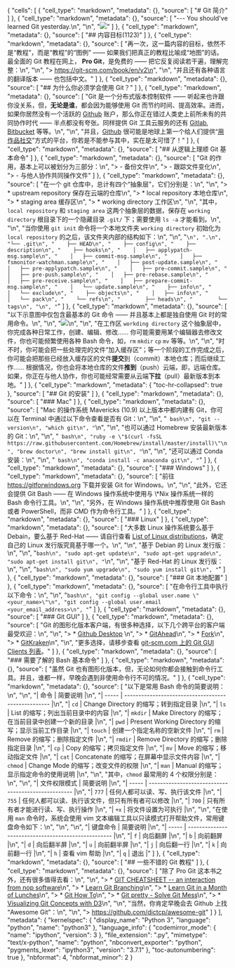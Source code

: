 {
 "cells": [
  {
   "cell_type": "markdown",
   "metadata": {},
   "source": [
    "# Git 简介"
   ]
  },
  {
   "cell_type": "markdown",
   "metadata": {},
   "source": [
    "--- You should've learned Git yesterday.\n",
    "\n",
    "![](images/git-time-machine-cover.png)"
   ]
  },
  {
   "cell_type": "markdown",
   "metadata": {},
   "source": [
    "## 内容目标(1123)"
   ]
  },
  {
   "cell_type": "markdown",
   "metadata": {},
   "source": [
    "再一次，这一篇内容的目标，依然不是“教程”，而是“教程”的“图例” —— 如果我们把真正的教程比喻成“地图”的话。最全面的 Git 教程在网上， **Pro Git**，是免费的 —— 把它反复阅读若干遍，理解完整：\n",
    "\n",
    "> https://git-scm.com/book/en/v2\n",
    "\n",
    "并且还有各种语言的翻译版本 —— 也包括中文。"
   ]
  },
  {
   "cell_type": "markdown",
   "metadata": {},
   "source": [
    "## 为什么你必须学会使用 Git？"
   ]
  },
  {
   "cell_type": "markdown",
   "metadata": {},
   "source": [
    "Git 是一个分布式版本控制软件 —— 听起来也许跟你没关系，但，**无论是谁**，都会因为能够使用 Git 而节约时间、提高效率。进而，如果你居然没有一个活跃的 [Github](https://github.com) 账户，那么你正在错过人类史上前所未有的共同协作时代 —— 半点都没有夸张。同样提供 Git 工具云服务的还有 [Gitlab](https://gitlab.com), [Bitbucket](https://bitbucket.org) 等等。\n",
    "\n",
    "并且，[Github](https://github.com) 很可能是地球上第一个给人们提供“[用作品社交](Part.3.F.social-selfteaching.ipynb)”方式的平台，你若是不能参与其中，实在是太可惜了！"
   ]
  },
  {
   "cell_type": "markdown",
   "metadata": {},
   "source": [
    "## 从逻辑上理顺 Git 基本命令"
   ]
  },
  {
   "cell_type": "markdown",
   "metadata": {},
   "source": [
    "Git 的作用，基本上可以被划分为三部分：\n",
    "> - 备份文件\n",
    "> - 跟踪文件变化\n",
    "> - 与他人协作共同操作文件"
   ]
  },
  {
   "cell_type": "markdown",
   "metadata": {},
   "source": [
    "在一个 git 仓库中，总计有四个“抽象层”，它们分别是：\n",
    "\n",
    "> * upstream repository 保存在云端的仓库\n",
    "> * local repository 本地仓库\n",
    "> * staging area 缓存区\n",
    "> * working directory 工作区\n",
    "\n",
    "其中，`local repository` 和 `staging area` 这两个抽象层的数据，保存在 `working directory` 根目录下的一个隐藏目录 `.git/` 下；需要使用 `ls -a` 才能看到。\n",
    "\n",
    "当你使用 `git init` 命令将一个本地文件夹 `working directory` 初始化为 `local repository` 的之后，该文件夹内部的结构如下：\n",
    "\n",
    "```\n",
    ".\n",
    "└── .git\n",
    "    ├── HEAD\n",
    "    ├── config\n",
    "    ├── description\n",
    "    ├── hooks\n",
    "    │   ├── applypatch-msg.sample\n",
    "    │   ├── commit-msg.sample\n",
    "    │   ├── fsmonitor-watchman.sample\n",
    "    │   ├── post-update.sample\n",
    "    │   ├── pre-applypatch.sample\n",
    "    │   ├── pre-commit.sample\n",
    "    │   ├── pre-push.sample\n",
    "    │   ├── pre-rebase.sample\n",
    "    │   ├── pre-receive.sample\n",
    "    │   ├── prepare-commit-msg.sample\n",
    "    │   └── update.sample\n",
    "    ├── info\n",
    "    │   └── exclude\n",
    "    ├── objects\n",
    "    │   ├── info\n",
    "    │   └── pack\n",
    "    └── refs\n",
    "        ├── heads\n",
    "        └── tags\n",
    "\n",
    "```"
   ]
  },
  {
   "cell_type": "markdown",
   "metadata": {},
   "source": [
    "以下示意图中仅包含最基本的 Git 命令 —— 并且基本上都是独自使用 Git 时的常用命令。\n",
    "\n",
    "![](images/git-command-relationships.png)\n",
    "\n",
    "在工作区 `workding directory` 这个抽象层中，你完成各种日常工作，创建、编辑、修改…… 你可能需要用某个编辑器去修改文件，你也可能频繁使用各种 Bash 命令，如，`rm` `mkdir` `cp` `mv` 等等。\n",
    "\n",
    "时不时，你可能会把一些处理完的文件“加入缓存区”；等一个阶段的工作完成之后，你可能会把那些已经放入缓存区的文件**提交**到（commit）本地仓库；而后继续工作…… 根据情况，你也会将本地仓库的文件**推到**（push）云端，即，远端仓库。如果，你正在与他人协作，你也可能经常需要从云端**下拉**（pull）最新版本到本地。"
   ]
  },
  {
   "cell_type": "markdown",
   "metadata": {
    "toc-hr-collapsed": true
   },
   "source": [
    "## Git 的安装"
   ]
  },
  {
   "cell_type": "markdown",
   "metadata": {},
   "source": [
    "### Mac"
   ]
  },
  {
   "cell_type": "markdown",
   "metadata": {},
   "source": [
    "Mac 的操作系统 Mavericks (10.9) 以上版本中都内建有 Git，你可以在 Terminal 中通过以下命令查看是否有 Git：\n",
    "\n",
    "``` bash\n",
    "git --version\n",
    "which git\n",
    "```\n",
    "\n",
    "也可以通过 Homebrew 安装最新版本的 Git：\n",
    "\n",
    "``` bash\n",
    "ruby -e \"$(curl -fsSL https://raw.githubusercontent.com/Homebrew/install/master/install)\"\n",
    "brew doctor\n",
    "brew install git\n",
    "```\n",
    "\n",
    "还可以通过 Conda 安装：\n",
    "\n",
    "``` bash\n",
    "conda install -c anaconda git\n",
    "```"
   ]
  },
  {
   "cell_type": "markdown",
   "metadata": {},
   "source": [
    "### Windows"
   ]
  },
  {
   "cell_type": "markdown",
   "metadata": {},
   "source": [
    "前往 https://gitforwindows.org 下载并安装 Git for Windows。\n",
    "\n",
    "此外，它还会提供 Git Bash —— 在 Windows 操作系统中使用与 \\*Nix 操作系统一样的 Bash 命令行工具。\n",
    "\n",
    "另外，在 Windows 操作系统中推荐使用 Git Bash 或者 PowerShell，而非 CMD 作为命令行工具。"
   ]
  },
  {
   "cell_type": "markdown",
   "metadata": {},
   "source": [
    "### Linux"
   ]
  },
  {
   "cell_type": "markdown",
   "metadata": {},
   "source": [
    "大多数 Linux 操作系统要么基于 Debain，要么基于 Red-Hat —— 请自行查看 [List of Linux distributions](https://en.wikipedia.org/wiki/List_of_Linux_distributions)，确定自己的 Linux 发行版究竟基于哪一个。\n",
    "\n",
    "基于 Debian 的 Linux 发行版：\n",
    "\n",
    "```bash\n",
    "sudo apt-get update\n",
    "sudo apt-get upgrade\n",
    "sudo apt-get install git\n",
    "```\n",
    "\n",
    "基于 Red-Hat 的 Linux 发行版：\n",
    "\n",
    "```bash\n",
    "sudo yum upgrade\n",
    "sudo yum install git\n",
    "```"
   ]
  },
  {
   "cell_type": "markdown",
   "metadata": {},
   "source": [
    "### Git 本地配置"
   ]
  },
  {
   "cell_type": "markdown",
   "metadata": {},
   "source": [
    "在命令行工具中执行以下命令：\n",
    "\n",
    "```bash\n",
    "git config --global user.name \"<your_name>\"\n",
    "git config --global user.email <your_email_address>\n",
    "```"
   ]
  },
  {
   "cell_type": "markdown",
   "metadata": {},
   "source": [
    "### Git GUI"
   ]
  },
  {
   "cell_type": "markdown",
   "metadata": {},
   "source": [
    "Git 的图形化版本客户端，有很多种选择，以下几个跨平台的客户端最受欢迎：\n",
    "\n",
    "> * [Github Desktop](https://desktop.github.com) \n",
    "> * [GitAhead](https://gitahead.github.io/gitahead.com/)\n",
    "> * [Fork](https://git-fork.com)\n",
    "> * [GitKraken](https://www.gitkraken.com)\n",
    "\n",
    "更多选择，请移步查看 [git-scm.com 上的 Git GUI Clients 列表](https://git-scm.com/downloads/guis/)。"
   ]
  },
  {
   "cell_type": "markdown",
   "metadata": {},
   "source": [
    "### 需要了解的 Bash 基本命令"
   ]
  },
  {
   "cell_type": "markdown",
   "metadata": {},
   "source": [
    "虽然 Git 也有图形化版本，但，无论如何你都会接触到命令行工具。并且，谁都一样，早晚会遇到非使用命令行不可的情况。"
   ]
  },
  {
   "cell_type": "markdown",
   "metadata": {},
   "source": [
    "以下是常用 Bash 命令的简要说明：\n",
    "\n",
    "| 命令  | 简要说明                                            |\n",
    "| ----- | --------------------------------------------------- |\n",
    "| `cd`    | Change Directory 的缩写；转到指定目录               |\n",
    "| `ls`    | List 的缩写；列出当前目录中的内容                   |\n",
    "| `mkdir` | Make Directory 的缩写；在当前目录中创建一个新的目录 |\n",
    "| `pwd`   | Present Working Directory 的缩写；显示当前工作目录  |\n",
    "| `touch` | 创建一个指定名称的空新文件                          |\n",
    "| `rm`    | Remove 的缩写；删除指定文件                         |\n",
    "| `rmdir` | Remove Directory 的缩写；删除指定目录               |\n",
    "| `cp`    | Copy 的缩写；拷贝指定文件                           |\n",
    "| `mv`    | Move 的缩写；移动指定文件                           |\n",
    "| `cat`   | Concatenate 的缩写；在屏幕中显示文件内容            |\n",
    "| `chmod`   | Change Mode 的缩写；改变文件的权限           |\n",
    "| `man`   | Manual 的缩写；显示指定命令的使用说明          |\n",
    "\n",
    "其中，`chmod` 最常用的 4 个权限分别是：\n",
    "\n",
    "| 文件权限模式  | 简要说明                                            |\n",
    "| ----- | --------------------------------------------------- |\n",
    "| `777`    | 任何人都可以读、写、执行该文件               |\n",
    "| `755`    | 任何人都可以读、执行该文件，但只有所有者可以修改        |\n",
    "| `700` | 只有所有者才能进行读、写、执行操作 |\n",
    "| `+x`   | 将文件设置为可执行  |\n",
    "\n",
    "在使用 `man` 命令时，系统会使用 vim 文本编辑工具以只读模式打开帮助文件，常用键盘命令如下：\n",
    "\n",
    "\n",
    "| 键盘命令  | 简要说明                                            |\n",
    "| ----- | --------------------------------------------------- |\n",
    "| `f`    | 向后翻屏               |\n",
    "| `b`    | 向前翻屏        |\n",
    "| `d` | 向后翻半屏 |\n",
    "| `u`   | 向前翻半屏  |\n",
    "| `j`   | 向后翻一行  |\n",
    "| `k`   | 向前翻一行  |\n",
    "| `h`   | 查看 vim 帮助  |\n",
    "| `q`   | 退出  |"
   ]
  },
  {
   "cell_type": "markdown",
   "metadata": {},
   "source": [
    "## 一些不错的 Git 教程"
   ]
  },
  {
   "cell_type": "markdown",
   "metadata": {},
   "source": [
    "除了 Pro Git 这本书之外，还有很多值得去看：\n",
    "\n",
    "> * [GIT CHEATSHEET -- an interaction from nop software](http://ndpsoftware.com/git-cheatsheet.html)\n",
    "> * [Learn Git Branching](https://learngitbranching.js.org/)\n",
    "> * [Learn Git in a Month of Lunches](https://livebook.manning.com/#!/book/learn-git-in-a-month-of-lunches/about-this-book/)\n",
    "> * [Git How To](https://githowto.com/)\n",
    "> * [Git pretty - Solve Git Mess](http://justinhileman.info/article/git-pretty/)\n",
    "> * [Visualizing Git Concepts with D3](http://onlywei.github.io/explain-git-with-d3/)\n",
    "\n",
    "当然，你肯定早晚会去 Github 上找 “Awesome Git”：\n",
    "\n",
    "> https://github.com/dictcp/awesome-git"
   ]
  }
 ],
 "metadata": {
  "kernelspec": {
   "display_name": "Python 3",
   "language": "python",
   "name": "python3"
  },
  "language_info": {
   "codemirror_mode": {
    "name": "ipython",
    "version": 3
   },
   "file_extension": ".py",
   "mimetype": "text/x-python",
   "name": "python",
   "nbconvert_exporter": "python",
   "pygments_lexer": "ipython3",
   "version": "3.7.1"
  },
  "toc-autonumbering": true
 },
 "nbformat": 4,
 "nbformat_minor": 2
}
